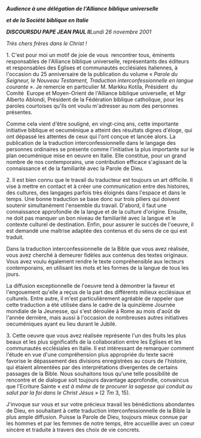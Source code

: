 ***Audience à une délégation de l'Alliance biblique universelle***

***et de la Société biblique en Italie***

***DISCOURS******DU PAPE JEAN PAUL II****Lundi 26 novembre 2001*

*Très chers frères dans le Christ !*

1. C'est pour moi un motif de joie de vous  rencontrer tous, éminents responsables de l'Alliance biblique universelle, représentants des éditeurs et responsables des Eglises et communautés ecclésiales italiennes, à l'occasion du 25 anniversaire de la publication du volume « *Parole du Seigneur, le Nouveau Testament, Traduction interconfessionnelle en langue courante* ». Je remercie en particulier M. Markku Kotila, Président  du  Comité  Europe et Moyen-Orient de l'Alliance biblique universelle, et Mgr Alberto Ablondi, Président de la Fédération biblique catholique, pour les paroles courtoises qu'ils ont voulu m'adresser au nom des personnes présentes.

Comme cela vient d'être souligné, en vingt-cinq ans, cette importante initiative biblique et oecuménique a atteint des résultats dignes d'éloge, qui ont dépassé les attentes de ceux qui l'ont conçue et lancée alors. La publication de la traduction interconfessionnelle dans le langage des personnes ordinaires se présente comme l'initiative la plus importante sur le plan oecuménique mise en oeuvre en Italie. Elle constitue, pour un grand nombre de nos contemporains, une contribution efficace s'agissant de la connaissance et de la familiarité avec la Parole de Dieu.

2. Il est bien connu que le travail du traducteur est toujours un art difficile. Il vise à mettre en contact et à créer une communication entre des histoires, des cultures, des langages parfois très éloignés dans l'espace et dans le temps. Une bonne traduction se base donc sur trois piliers qui doivent soutenir simultanément l'ensemble du travail. D'abord, il faut une connaissance approfondie de la langue et de la culture d'origine. Ensuite, ne doit pas manquer un bon niveau de familiarité avec la langue et le contexte culturel de destination. Enfin, pour assurer le succès de l'oeuvre, il est demandé une maîtrise adaptée des contenus et du sens de ce qui est traduit.

Dans la traduction interconfessionnelle de la Bible que vous avez réalisée, vous avez cherché à demeurer fidèles aux contenus des textes originaux. Vous avez voulu également rendre le texte compréhensible aux lecteurs contemporains, en utilisant les mots et les formes de la langue de tous les jours.

La diffusion exceptionnelle de l'oeuvre tend à démontrer la faveur et l'engouement qu'elle a reçus de la part des différents milieux ecclésiaux et culturels. Entre autre, il m'est particulièrement agréable de rappeler que cette traduction a été utilisée dans le cadre de la quinzième Journée mondiale de la Jeunesse, qui s'est déroulée à Rome au mois d'août de l'année dernière, mais aussi à l'occasion de nombreuses autres initiatives oecuméniques ayant eu lieu durant le Jubilé.

3. Cette oeuvre que vous avez réalisée représente l'un des fruits les plus beaux et les plus significatifs de la collaboration entre les Eglises et les communautés ecclésiales en Italie. Il est intéressant de remarquer comment l'étude en vue d'une compréhension plus appropriée du texte sacré favorise le dépassement des divisions enregistrées au cours de l'histoire, qui étaient alimentées par des interprétations divergentes de certains passages de la Bible. Nous souhaitons tous qu'une telle possibilité de rencontre et de dialogue soit toujours davantage approfondie, convaincus que l'Ecriture Sainte « *est à même de te procurer la sagesse qui conduit au salut par la foi dans le Christ Jésus* » (2 *Tm* 3, 15).

J'invoque sur vous et sur votre précieux travail les bénédictions abondantes de Dieu, en souhaitant à cette traduction interconfessionnelle de la Bible la plus ample diffusion. Puisse la Parole de Dieu, toujours mieux connue par les hommes et par les femmes de notre temps, être accueillie avec un coeur sincère et traduite à travers des choix de vie concrets.